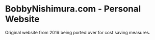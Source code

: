 # BobbyNishimura.com - Personal Website

Original website from 2016 being ported over for cost saving measures.
